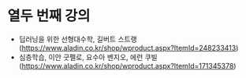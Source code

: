# 열두 번째 강의


* 딥러닝을 위한 선형대수학, 길버트 스트랭 (https://www.aladin.co.kr/shop/wproduct.aspx?ItemId=248233413)
* 심층학습, 이안 굿펠로, 요수아 벤지오, 에런 쿠빌 (https://www.aladin.co.kr/shop/wproduct.aspx?ItemId=171345378)

